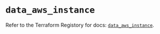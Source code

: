 # `data_aws_instance`

Refer to the Terraform Registory for docs: [`data_aws_instance`](https://registry.terraform.io/providers/hashicorp/aws/4.65.0/docs/data-sources/instance).
